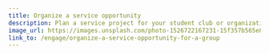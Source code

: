 ```yaml
---
title: Organize a service opportunity
description: Plan a service project for your student club or organization.
image_url: https://images.unsplash.com/photo-1526722167231-15f357b565e8?ixlib=rb-1.2.1&ixid=eyJhcHBfaWQiOjEyMDd9&auto=format&fit=crop&w=1350&q=80
link_to: /engage/organize-a-service-opportunity-for-a-group
---
```

